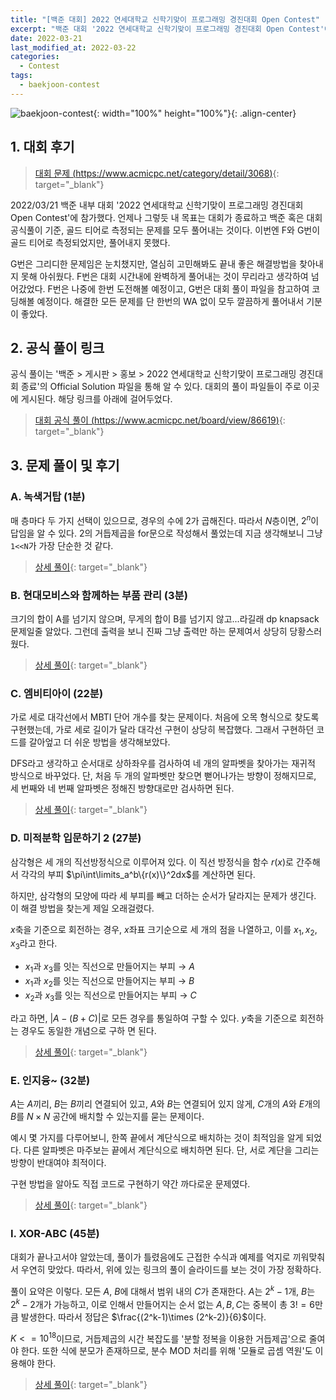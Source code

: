 ```yaml
---
title: "[백준 대회] 2022 연세대학교 신학기맞이 프로그래밍 경진대회 Open Contest"
excerpt: "백준 대회 '2022 연세대학교 신학기맞이 프로그래밍 경진대회 Open Contest'에 참가하여 문제를 푼 소감과 간단한 풀이 작성"
date: 2022-03-21
last_modified_at: 2022-03-22
categories:
  - Contest
tags:
  - baekjoon-contest
---
```


![baekjoon-contest](https://user-images.githubusercontent.com/30232837/159193454-66c86f03-0843-40ef-9390-0fb218650d4a.png "baekjoon-contest"){: width="100%" height="100%"}{: .align-center}

## 1. 대회 후기

> [대회 문제 (https://www.acmicpc.net/category/detail/3068)](https://www.acmicpc.net/category/detail/3068){: target="_blank"}

2022/03/21 백준 내부 대회 '2022 연세대학교 신학기맞이 프로그래밍 경진대회 Open Contest'에 참가했다. 언제나 그렇듯 내 목표는 대회가 종료하고 백준 혹은 대회 공식풀이 기준, 골드 티어로 측정되는 문제를 모두 풀어내는 것이다. 이번엔 F와 G번이 골드 티어로 측정되었지만, 풀어내지 못했다. 

G번은 그리디한 문제임은 눈치챘지만, 열심히 고민해봐도 끝내 좋은 해결방법을 찾아내지 못해 아쉬웠다. F번은 대회 시간내에 완벽하게 풀어내는 것이 무리라고 생각하여 넘어갔었다. F번은 나중에 한번 도전해볼 예정이고, G번은 대회 풀이 파일을 참고하여 코딩해볼 예정이다. 해결한 모든 문제를 단 한번의 WA 없이 모두 깔끔하게 풀어내서 기분이 좋았다.

## 2. 공식 풀이 링크
공식 풀이는 '백준 > 게시판 > 홍보 > 2022 연세대학교 신학기맞이 프로그래밍 경진대회 종료'의 Official Solution 파일을 통해 알 수 있다. 대회의 풀이 파일들이 주로 이곳에 게시된다. 해당 링크를 아래에 걸어두었다.

> [대회 공식 풀이 (https://www.acmicpc.net/board/view/86619)](https://www.acmicpc.net/board/view/86619){: target="_blank"}

## 3. 문제 풀이 및 후기

### A. 녹색거탑 (1분)

매 층마다 두 가지 선택이 있으므로, 경우의 수에 2가 곱해진다. 따라서 $N$층이면, $2^n$이 답임을 알 수 있다. 2의 거듭제곱을 for문으로 작성해서 풀었는데 지금 생각해보니 그냥 ```1<<N```가 가장 단순한 것 같다.

> [상세 풀이](https://burningfalls.github.io/algorithm/boj-24723/){: target="_blank"}

### B. 현대모비스와 함께하는 부품 관리 (3분)

크기의 합이 A를 넘기지 않으며, 무게의 합이 B를 넘기지 않고...라길래 dp knapsack 문제일줄 알았다. 그런데 출력을 보니 진짜 그냥 출력만 하는 문제여서 상당히 당황스러웠다.

> [상세 풀이](https://burningfalls.github.io/algorithm/boj-24724/){: target="_blank"}

### C. 엠비티아이 (22분)

가로 세로 대각선에서 MBTI 단어 개수를 찾는 문제이다. 처음에 오목 형식으로 찾도록 구현했는데, 가로 세로 길이가 달라 대각선 구현이 상당히 복잡했다. 그래서 구현하던 코드를 갈아엎고 더 쉬운 방법을 생각해보았다.

DFS라고 생각하고 순서대로 상하좌우를 검사하여 네 개의 알파벳을 찾아가는 재귀적 방식으로 바꾸었다. 단, 처음 두 개의 알파벳만 찾으면 뻗어나가는 방향이 정해지므로, 세 번째와 네 번째 알파벳은 정해진 방향대로만 검사하면 된다.

> [상세 풀이](https://burningfalls.github.io/algorithm/boj-24725/){: target="_blank"}

### D. 미적분학 입문하기 2 (27분)

삼각형은 세 개의 직선방정식으로 이루어져 있다. 이 직선 방정식을 함수 $r(x)$로 간주해서 각각의 부피 $\pi\int\limits_a^b\{r(x)\}^2dx$를 계산하면 된다.

하지만, 삼각형의 모양에 따라 세 부피를 빼고 더하는 순서가 달라지는 문제가 생긴다. 이 해결 방법을 찾는게 제일 오래걸렸다.

$x$축을 기준으로 회전하는 경우, $x$좌표 크기순으로 세 개의 점을 나열하고, 이를 $x_1, x_2, x_3$라고 한다.
* $x_1$과 $x_3$를 잇는 직선으로 만들어지는 부피 $\rightarrow$ $A$
* $x_1$과 $x_2$를 잇는 직선으로 만들어지는 부피 $\rightarrow$ $B$
* $x_2$과 $x_3$를 잇는 직선으로 만들어지는 부피 $\rightarrow$ $C$

라고 하면, $|A - (B + C)|$로 모든 경우를 통일하여 구할 수 있다. $y$축을 기준으로 회전하는 경우도 동일한 개념으로 구하
면 된다.

> [상세 풀이](https://burningfalls.github.io/algorithm/boj-24726/){: target="_blank"}

### E. 인지융~ (32분)

$A$는 $A$끼리, $B$는 $B$끼리 연결되어 있고, $A$와 $B$는 연결되어 있지 않게, $C$개의 $A$와 $E$개의 $B$를 $N\times N$ 공간에 배치할 수 있는지를 묻는 문제이다.

예시 몇 가지를 다루어보니, 한쪽 끝에서 계단식으로 배치하는 것이 최적임을 알게 되었다. 다른 알파벳은 마주보는 끝에서 계단식으로 배치하면 된다. 단, 서로 계단을 그리는 방향이 반대여야 최적이다.

구현 방법을 알아도 직접 코드로 구현하기 약간 까다로운 문제였다. 

> [상세 풀이](https://burningfalls.github.io/algorithm/boj-24727/){: target="_blank"}

### I. XOR-ABC (45분)

대회가 끝나고서야 알았는데, 풀이가 틀렸음에도 근접한 수식과 예제를 억지로 끼워맞춰서 우연히 맞았다. 따라서, 위에 있는 링크의 풀이 슬라이드를 보는 것이 가장 정확하다.

풀이 요약은 이렇다. 모든 $A$, $B$에 대해서 범위 내의 $C$가 존재한다. $A$는 $2^k-1$개, $B$는 $2^k-2$개가 가능하고, 이로 인해서 만들어지는 순서 없는 $A, B, C$는 중복이 총 $3!=6$만큼 발생한다. 따라서 정답은 $\frac{(2^k-1)\times (2^k-2)}{6}$이다.

$K<=10^{18}$이므로, 거듭제곱의 시간 복잡도를 '분할 정복을 이용한 거듭제곱'으로 줄여야 한다. 또한 식에 분모가 존재하므로, 분수 MOD 처리를 위해 '모듈로 곱셈 역원'도 이용해야 한다.

> [상세 풀이](https://burningfalls.github.io/algorithm/boj-24731/){: target="_blank"}

